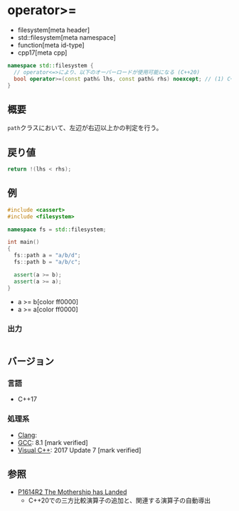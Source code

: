 # operator>=
* filesystem[meta header]
* std::filesystem[meta namespace]
* function[meta id-type]
* cpp17[meta cpp]

```cpp
namespace std::filesystem {
  // operator<=>により、以下のオーバーロードが使用可能になる (C++20)
  bool operator>=(const path& lhs, const path& rhs) noexcept; // (1) C++17
}
```

## 概要
`path`クラスにおいて、左辺が右辺以上かの判定を行う。


## 戻り値
```cpp
return !(lhs < rhs);
```


## 例
```cpp example
#include <cassert>
#include <filesystem>

namespace fs = std::filesystem;

int main()
{
  fs::path a = "a/b/d";
  fs::path b = "a/b/c";

  assert(a >= b);
  assert(a >= a);
}
```
* a >= b[color ff0000]
* a >= a[color ff0000]

### 出力
```
```

## バージョン
### 言語
- C++17

### 処理系
- [Clang](/implementation.md#clang):
- [GCC](/implementation.md#gcc): 8.1 [mark verified]
- [Visual C++](/implementation.md#visual_cpp): 2017 Update 7 [mark verified]


## 参照
- [P1614R2 The Mothership has Landed](https://www.open-std.org/jtc1/sc22/wg21/docs/papers/2019/p1614r2.html)
    - C++20での三方比較演算子の追加と、関連する演算子の自動導出
